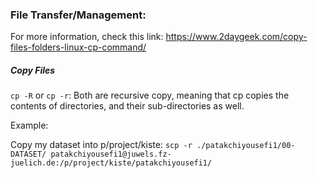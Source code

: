 
### File Transfer/Management:
For more information, check this link:
https://www.2daygeek.com/copy-files-folders-linux-cp-command/

##### Copy Files

`cp -R` or `cp -r`: Both are recursive copy, meaning that cp copies the contents of directories, and their sub-directories as well.

Example:

Copy my dataset into p/project/kiste:
`scp -r ./patakchiyousefi1/00-DATASET/ patakchiyousefi1@juwels.fz-juelich.de:/p/project/kiste/patakchiyousefi1/`

